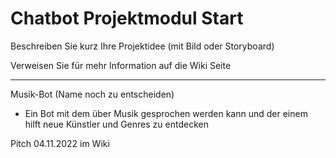 # Chatbot Projektmodul Start

Beschreiben Sie kurz Ihre Projektidee (mit Bild oder Storyboard)

Verweisen Sie für mehr Information auf die Wiki Seite

-----------------------------------------------------------------------------------------------------------------------------------------------------------

Musik-Bot (Name noch zu entscheiden)
- Ein Bot mit dem über Musik gesprochen werden kann und der einem hilft neue Künstler und Genres zu entdecken
        
Pitch 04.11.2022 im Wiki

